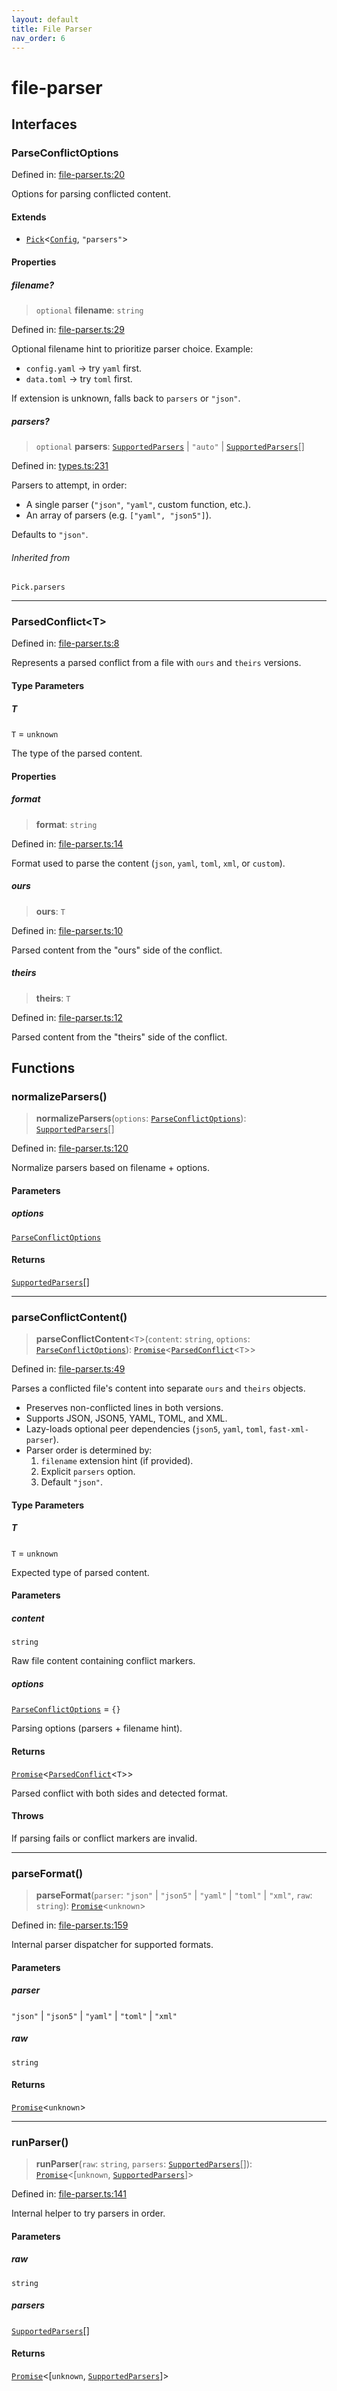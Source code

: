 ```yaml
---
layout: default
title: File Parser
nav_order: 6
---
```


# file-parser

## Interfaces

### ParseConflictOptions

Defined in: [file-parser.ts:20](https://github.com/react18-tools/git-json-resolver/blob/d66fea6d97a1504766ed9007635bb4e3c057eb5c/lib/src/file-parser.ts#L20)

Options for parsing conflicted content.

#### Extends

- [`Pick`](https://www.typescriptlang.org/docs/handbook/utility-types.html#picktype-keys)\<[`Config`](types/README.md#config), `"parsers"`\>

#### Properties

##### filename?

> `optional` **filename**: `string`

Defined in: [file-parser.ts:29](https://github.com/react18-tools/git-json-resolver/blob/d66fea6d97a1504766ed9007635bb4e3c057eb5c/lib/src/file-parser.ts#L29)

Optional filename hint to prioritize parser choice.
Example:

- `config.yaml` → try `yaml` first.
- `data.toml` → try `toml` first.

If extension is unknown, falls back to `parsers` or `"json"`.

##### parsers?

> `optional` **parsers**: [`SupportedParsers`](types/README.md#supportedparsers) \| `"auto"` \| [`SupportedParsers`](types/README.md#supportedparsers)[]

Defined in: [types.ts:231](https://github.com/react18-tools/git-json-resolver/blob/d66fea6d97a1504766ed9007635bb4e3c057eb5c/lib/src/types.ts#L231)

Parsers to attempt, in order:

- A single parser (`"json"`, `"yaml"`, custom function, etc.).
- An array of parsers (e.g. `["yaml", "json5"]`).

Defaults to `"json"`.

###### Inherited from

`Pick.parsers`

---

### ParsedConflict\<T\>

Defined in: [file-parser.ts:8](https://github.com/react18-tools/git-json-resolver/blob/d66fea6d97a1504766ed9007635bb4e3c057eb5c/lib/src/file-parser.ts#L8)

Represents a parsed conflict from a file with `ours` and `theirs` versions.

#### Type Parameters

##### T

`T` = `unknown`

The type of the parsed content.

#### Properties

##### format

> **format**: `string`

Defined in: [file-parser.ts:14](https://github.com/react18-tools/git-json-resolver/blob/d66fea6d97a1504766ed9007635bb4e3c057eb5c/lib/src/file-parser.ts#L14)

Format used to parse the content (`json`, `yaml`, `toml`, `xml`, or `custom`).

##### ours

> **ours**: `T`

Defined in: [file-parser.ts:10](https://github.com/react18-tools/git-json-resolver/blob/d66fea6d97a1504766ed9007635bb4e3c057eb5c/lib/src/file-parser.ts#L10)

Parsed content from the "ours" side of the conflict.

##### theirs

> **theirs**: `T`

Defined in: [file-parser.ts:12](https://github.com/react18-tools/git-json-resolver/blob/d66fea6d97a1504766ed9007635bb4e3c057eb5c/lib/src/file-parser.ts#L12)

Parsed content from the "theirs" side of the conflict.

## Functions

### normalizeParsers()

> **normalizeParsers**(`options`: [`ParseConflictOptions`](#parseconflictoptions)): [`SupportedParsers`](types/README.md#supportedparsers)[]

Defined in: [file-parser.ts:120](https://github.com/react18-tools/git-json-resolver/blob/d66fea6d97a1504766ed9007635bb4e3c057eb5c/lib/src/file-parser.ts#L120)

Normalize parsers based on filename + options.

#### Parameters

##### options

[`ParseConflictOptions`](#parseconflictoptions)

#### Returns

[`SupportedParsers`](types/README.md#supportedparsers)[]

---

### parseConflictContent()

> **parseConflictContent**\<`T`\>(`content`: `string`, `options`: [`ParseConflictOptions`](#parseconflictoptions)): [`Promise`](https://developer.mozilla.org/docs/Web/JavaScript/Reference/Global_Objects/Promise)\<[`ParsedConflict`](#parsedconflict)\<`T`\>\>

Defined in: [file-parser.ts:49](https://github.com/react18-tools/git-json-resolver/blob/d66fea6d97a1504766ed9007635bb4e3c057eb5c/lib/src/file-parser.ts#L49)

Parses a conflicted file's content into separate `ours` and `theirs` objects.

- Preserves non-conflicted lines in both versions.
- Supports JSON, JSON5, YAML, TOML, and XML.
- Lazy-loads optional peer dependencies (`json5`, `yaml`, `toml`, `fast-xml-parser`).
- Parser order is determined by:
  1. `filename` extension hint (if provided).
  2. Explicit `parsers` option.
  3. Default `"json"`.

#### Type Parameters

##### T

`T` = `unknown`

Expected type of parsed content.

#### Parameters

##### content

`string`

Raw file content containing conflict markers.

##### options

[`ParseConflictOptions`](#parseconflictoptions) = `{}`

Parsing options (parsers + filename hint).

#### Returns

[`Promise`](https://developer.mozilla.org/docs/Web/JavaScript/Reference/Global_Objects/Promise)\<[`ParsedConflict`](#parsedconflict)\<`T`\>\>

Parsed conflict with both sides and detected format.

#### Throws

If parsing fails or conflict markers are invalid.

---

### parseFormat()

> **parseFormat**(`parser`: `"json"` \| `"json5"` \| `"yaml"` \| `"toml"` \| `"xml"`, `raw`: `string`): [`Promise`](https://developer.mozilla.org/docs/Web/JavaScript/Reference/Global_Objects/Promise)\<`unknown`\>

Defined in: [file-parser.ts:159](https://github.com/react18-tools/git-json-resolver/blob/d66fea6d97a1504766ed9007635bb4e3c057eb5c/lib/src/file-parser.ts#L159)

Internal parser dispatcher for supported formats.

#### Parameters

##### parser

`"json"` | `"json5"` | `"yaml"` | `"toml"` | `"xml"`

##### raw

`string`

#### Returns

[`Promise`](https://developer.mozilla.org/docs/Web/JavaScript/Reference/Global_Objects/Promise)\<`unknown`\>

---

### runParser()

> **runParser**(`raw`: `string`, `parsers`: [`SupportedParsers`](types/README.md#supportedparsers)[]): [`Promise`](https://developer.mozilla.org/docs/Web/JavaScript/Reference/Global_Objects/Promise)\<\[`unknown`, [`SupportedParsers`](types/README.md#supportedparsers)\]\>

Defined in: [file-parser.ts:141](https://github.com/react18-tools/git-json-resolver/blob/d66fea6d97a1504766ed9007635bb4e3c057eb5c/lib/src/file-parser.ts#L141)

Internal helper to try parsers in order.

#### Parameters

##### raw

`string`

##### parsers

[`SupportedParsers`](types/README.md#supportedparsers)[]

#### Returns

[`Promise`](https://developer.mozilla.org/docs/Web/JavaScript/Reference/Global_Objects/Promise)\<\[`unknown`, [`SupportedParsers`](types/README.md#supportedparsers)\]\>

